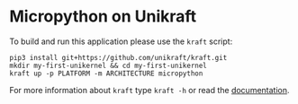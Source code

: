 # Micropython on Unikraft

To build and run this application please use the `kraft` script:

    pip3 install git+https://github.com/unikraft/kraft.git
    mkdir my-first-unikernel && cd my-first-unikernel
    kraft up -p PLATFORM -m ARCHITECTURE micropython

For more information about `kraft` type ```kraft -h``` or read the
[documentation](http://docs.unikraft.org).
